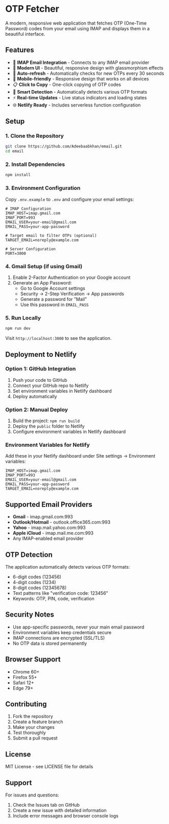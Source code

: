 # OTP Fetcher

A modern, responsive web application that fetches OTP (One-Time Password) codes from your email using IMAP and displays them in a beautiful interface.

## Features

- 🔐 **IMAP Email Integration** - Connects to any IMAP email provider
- 🎨 **Modern UI** - Beautiful, responsive design with glassmorphism effects
- 🔄 **Auto-refresh** - Automatically checks for new OTPs every 30 seconds
- 📱 **Mobile-friendly** - Responsive design that works on all devices
- 📋 **Click to Copy** - One-click copying of OTP codes
- 🎯 **Smart Detection** - Automatically detects various OTP formats
- ⚡ **Real-time Updates** - Live status indicators and loading states
- 🌐 **Netlify Ready** - Includes serverless function configuration

## Setup

### 1. Clone the Repository

```bash
git clone https://github.com/Adeebaabkhan/email.git
cd email
```

### 2. Install Dependencies

```bash
npm install
```

### 3. Environment Configuration

Copy `.env.example` to `.env` and configure your email settings:

```env
# IMAP Configuration
IMAP_HOST=imap.gmail.com
IMAP_PORT=993
EMAIL_USER=your-email@gmail.com
EMAIL_PASS=your-app-password

# Target email to filter OTPs (optional)
TARGET_EMAIL=noreply@example.com

# Server Configuration
PORT=3000
```

### 4. Gmail Setup (if using Gmail)

1. Enable 2-Factor Authentication on your Google account
2. Generate an App Password:
   - Go to Google Account settings
   - Security → 2-Step Verification → App passwords
   - Generate a password for "Mail"
   - Use this password in `EMAIL_PASS`

### 5. Run Locally

```bash
npm run dev
```

Visit `http://localhost:3000` to see the application.

## Deployment to Netlify

### Option 1: GitHub Integration

1. Push your code to GitHub
2. Connect your GitHub repo to Netlify
3. Set environment variables in Netlify dashboard
4. Deploy automatically

### Option 2: Manual Deploy

1. Build the project: `npm run build`
2. Deploy the `public` folder to Netlify
3. Configure environment variables in Netlify dashboard

### Environment Variables for Netlify

Add these in your Netlify dashboard under Site settings → Environment variables:

```
IMAP_HOST=imap.gmail.com
IMAP_PORT=993
EMAIL_USER=your-email@gmail.com
EMAIL_PASS=your-app-password
TARGET_EMAIL=noreply@example.com
```

## Supported Email Providers

- **Gmail** - imap.gmail.com:993
- **Outlook/Hotmail** - outlook.office365.com:993
- **Yahoo** - imap.mail.yahoo.com:993
- **Apple iCloud** - imap.mail.me.com:993
- Any IMAP-enabled email provider

## OTP Detection

The application automatically detects various OTP formats:

- 6-digit codes (123456)
- 4-digit codes (1234)
- 8-digit codes (12345678)
- Text patterns like "verification code: 123456"
- Keywords: OTP, PIN, code, verification

## Security Notes

- Use app-specific passwords, never your main email password
- Environment variables keep credentials secure
- IMAP connections are encrypted (SSL/TLS)
- No OTP data is stored permanently

## Browser Support

- Chrome 60+
- Firefox 55+
- Safari 12+
- Edge 79+

## Contributing

1. Fork the repository
2. Create a feature branch
3. Make your changes
4. Test thoroughly
5. Submit a pull request

## License

MIT License - see LICENSE file for details

## Support

For issues and questions:
1. Check the Issues tab on GitHub
2. Create a new issue with detailed information
3. Include error messages and browser console logs